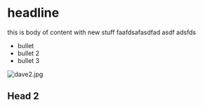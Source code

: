 # headline

this is body of content with new stuff
faafdsafasdfad asdf adsfds

* bullet
* bullet 2
* bullet 3

 ![dave2.jpg](/blog_image/dave2.jpg)

## Head 2